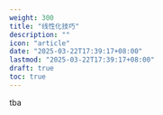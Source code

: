 ```yaml
---
weight: 300
title: "线性化技巧"
description: ""
icon: "article"
date: "2025-03-22T17:39:17+08:00"
lastmod: "2025-03-22T17:39:17+08:00"
draft: true
toc: true
---
```


tba